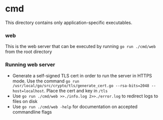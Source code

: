 # cmd

This directory contains only application-specific executables.

### web

This is the web server that can be executed by running `go run ./cmd/web` from the root directory

### Running web server

-   Generate a self-signed TLS cert in order to run the server in HTTPS mode. Use the command `go run /usr/local/go/src/crypto/tls/generate_cert.go --rsa-bits=2048 --host=localhost`. Place the cert and key in `/tls`
-   Use `go run ./cmd/web >>./info.log 2>>./error.log` to redirect logs to files on disk
-   Use `go run ./cmd/web -help` for documentation on accepted commandline flags
